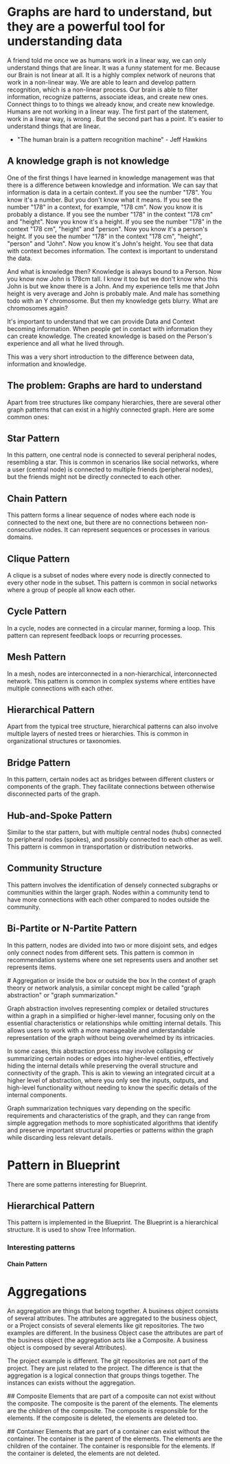 # Graphs are hard to understand, but they are a powerful tool for understanding data

A friend told me once we as humans work in a linear way, we can only understand things that are linear. It was a funny statement for me. Because our Brain is not linear at all. It is a highly complex network of neurons that work in a non-linear way. We are able to learn and develop pattern recognition, which is a non-linear process. Our brain is able to filter information, recognize patterns, associate ideas, and create new ones. Connect things to to things we already know, and create new knowledge. Humans are not working in a linear way. The first part of the statement, work in a linear way, is wrong . But the second part has a point. It's easier to understand things that are linear.

- "The human brain is a pattern recognition machine" - Jeff Hawkins

## A knowledge graph is not knowledge

One of the first things I have learned in knowledge management was that there is a difference between knowledge and information. We can say that information is data in a certain context. If you see the number "178". You know it's a number. But you don't know what it means. If you see the number "178" in a context, for example, "178 cm". Now you know it is probably a distance. If you see the number "178" in the context "178 cm" and "height". Now you know it's a height. If you see the number "178" in the context "178 cm", "height" and "person". Now you know it's a person's height. If you see the number "178" in the context "178 cm", "height", "person" and "John". Now you know it's John's height. You see that data with context becomes information. The context is important to understand the data. 

And what is knowledge then? Knowledge is always bound to a Person. Now you know now John is 178cm tall. I know it too but we don't know who this John is but we know there is a John. And my experience tells me that John height is very average and John is probably male. And male has something todo with an Y chromosome. But then my knowledge gets blurry. What are chromosomes again? 

It's important to understand that we can provide Data and Context becoming information. When people get in contact with information they can create knowledge. The created knowledge is based on the Person's experience and all what he lived through. 

This was a very short introduction to the difference between data, information and knowledge.

## The problem: Graphs are hard to understand

 Apart from tree structures like company hierarchies, there are several other graph patterns that can exist in a highly connected graph. Here are some common ones:

## Star Pattern
 In this pattern, one central node is connected to several peripheral nodes, resembling a star. This is common in scenarios like social networks, where a user (central node) is connected to multiple friends (peripheral nodes), but the friends might not be directly connected to each other.

## Chain Pattern
This pattern forms a linear sequence of nodes where each node is connected to the next one, but there are no connections between non-consecutive nodes. It can represent sequences or processes in various domains.

## Clique Pattern
A clique is a subset of nodes where every node is directly connected to every other node in the subset. This pattern is common in social networks where a group of people all know each other.

## Cycle Pattern
In a cycle, nodes are connected in a circular manner, forming a loop. This pattern can represent feedback loops or recurring processes.

## Mesh Pattern
In a mesh, nodes are interconnected in a non-hierarchical, interconnected network. This pattern is common in complex systems where entities have multiple connections with each other.

## Hierarchical Pattern
Apart from the typical tree structure, hierarchical patterns can also involve multiple layers of nested trees or hierarchies. This is common in organizational structures or taxonomies.

## Bridge Pattern
In this pattern, certain nodes act as bridges between different clusters or components of the graph. They facilitate connections between otherwise disconnected parts of the graph.

## Hub-and-Spoke Pattern
Similar to the star pattern, but with multiple central nodes (hubs) connected to peripheral nodes (spokes), and possibly connected to each other as well. This pattern is common in transportation or distribution networks.

## Community Structure
This pattern involves the identification of densely connected subgraphs or communities within the larger graph. Nodes within a community tend to have more connections with each other compared to nodes outside the community.

## Bi-Partite or N-Partite Pattern
In this pattern, nodes are divided into two or more disjoint sets, and edges only connect nodes from different sets. This pattern is common in recommendation systems where one set represents users and another set represents items.

# Aggregation or inside the box or outside the box
 In the context of graph theory or network analysis, a similar concept might be called "graph abstraction" or "graph summarization."

Graph abstraction involves representing complex or detailed structures within a graph in a simplified or higher-level manner, focusing only on the essential characteristics or relationships while omitting internal details. This allows users to work with a more manageable and understandable representation of the graph without being overwhelmed by its intricacies.

In some cases, this abstraction process may involve collapsing or summarizing certain nodes or edges into higher-level entities, effectively hiding the internal details while preserving the overall structure and connectivity of the graph. This is akin to viewing an integrated circuit at a higher level of abstraction, where you only see the inputs, outputs, and high-level functionality without needing to know the specific details of the internal components.

Graph summarization techniques vary depending on the specific requirements and characteristics of the graph, and they can range from simple aggregation methods to more sophisticated algorithms that identify and preserve important structural properties or patterns within the graph while discarding less relevant details.


# Pattern in Blueprint

There are some patterns interesting for Blueprint.


## Hierarchical Pattern

This pattern is implemented in the Blueprint. The Blueprint is a hierarchical structure. It is used to show Tree Information.

### Interesting patterns

#### Chain Pattern



# Aggregations 

An aggregation are things that belong together. A business object consists of several attributes. The attributes are aggregated to the business object, or a Project consists of several elements like git repositories. 
The two examples are different. In the business Object case the attributes are part of the business object (the aggregation acts like a Composite. A business object is composed by several Attributes).

The project example is different. The git repositories are not part of the project. They are just related to the project. The difference is that the aggregation is a logical connection that groups things together. The instances can exists without the aggregation.

## Composite
Elements that are part of a composite can not exist without the composite. The composite is the parent of the elements. The elements are the children of the composite. The composite is responsible for the elements. If the composite is deleted, the elements are deleted too.


## Container
Elements that are part of a container can exist without the container. The container is the parent of the elements. The elements are the children of the container. The container is responsible for the elements. If the container is deleted, the elements are not deleted.





